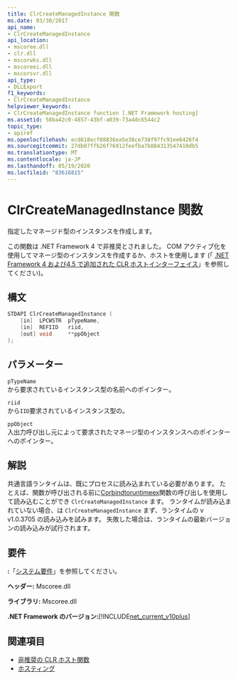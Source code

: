 ```yaml
---
title: ClrCreateManagedInstance 関数
ms.date: 03/30/2017
api_name:
- ClrCreateManagedInstance
api_location:
- mscoree.dll
- clr.dll
- mscorwks.dll
- mscoreei.dll
- mscorsvr.dll
api_type:
- DLLExport
f1_keywords:
- ClrCreateManagedInstance
helpviewer_keywords:
- ClrCreateManagedInstance function [.NET Framework hosting]
ms.assetid: 58ba42c0-4857-43bf-a039-73a4dc6544c2
topic_type:
- apiref
ms.openlocfilehash: ecd618ecf08836ea5e38ce738f97fc91ee6426f4
ms.sourcegitcommit: 27db07ffb26f76912feefba7b884313547410db5
ms.translationtype: MT
ms.contentlocale: ja-JP
ms.lasthandoff: 05/19/2020
ms.locfileid: "83616815"
---
```

# <a name="clrcreatemanagedinstance-function"></a>ClrCreateManagedInstance 関数
指定したマネージド型のインスタンスを作成します。  
  
 この関数は .NET Framework 4 で非推奨とされました。 COM アクティブ化を使用してマネージ型のインスタンスを作成するか、ホストを使用します (「 [.NET Framework 4 および4.5 で追加された CLR ホストインターフェイス](clr-hosting-interfaces-added-in-the-net-framework-4-and-4-5.md)」を参照してください)。  
  
## <a name="syntax"></a>構文  
  
```cpp  
STDAPI ClrCreateManagedInstance (  
    [in]  LPCWSTR  pTypeName,
    [in]  REFIID   riid,
    [out] void     **ppObject  
);  
```  
  
## <a name="parameters"></a>パラメーター  
 `pTypeName`  
 から要求されているインスタンス型の名前へのポインター。  
  
 `riid`  
 から`IID`要求されているインスタンス型の。  
  
 `ppObject`  
 入出力呼び出し元によって要求されたマネージ型のインスタンスへのポインターへのポインター。  
  
## <a name="remarks"></a>解説  
 共通言語ランタイムは、既にプロセスに読み込まれている必要があります。 たとえば、関数が呼び出される前に[Corbindtoruntimeex](corbindtoruntimeex-function.md)関数の呼び出しを使用して読み込むことができ `ClrCreateManagedInstance` ます。 ランタイムが読み込まれていない場合、は `ClrCreateManagedInstance` まず、ランタイムの v v1.0.3705 の読み込みを試みます。 失敗した場合は、ランタイムの最新バージョンの読み込みが試行されます。  
  
## <a name="requirements"></a>要件  
 **:**「[システム要件](../../get-started/system-requirements.md)」を参照してください。  
  
 **ヘッダー:** Mscoree.dll  
  
 **ライブラリ:** Mscoree.dll  
  
 **.NET Framework のバージョン:**[!INCLUDE[net_current_v10plus](../../../../includes/net-current-v10plus-md.md)]  
  
## <a name="see-also"></a>関連項目

- [非推奨の CLR ホスト関数](deprecated-clr-hosting-functions.md)
- [ホスティング](index.md)
